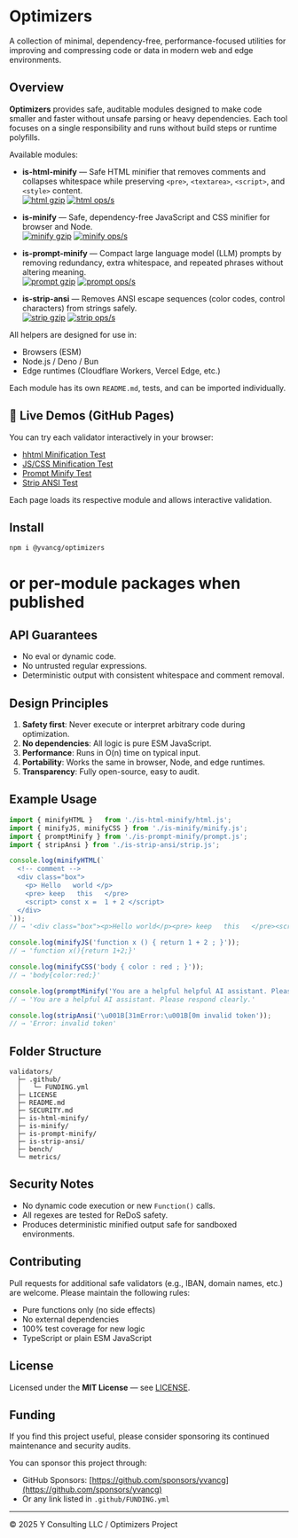 # Optimizers

A collection of minimal, dependency-free, performance-focused utilities for improving and compressing code or data in modern web and edge environments.

## Overview

**Optimizers** provides safe, auditable modules designed to make code smaller and faster without unsafe parsing or heavy dependencies.
Each tool focuses on a single responsibility and runs without build steps or runtime polyfills.

Available modules:

- **is-html-minify** — Safe HTML minifier that removes comments and collapses whitespace while preserving `<pre>`, `<textarea>`, `<script>`, and `<style>` content.  
  [![html gzip](https://img.shields.io/endpoint?url=https://raw.githubusercontent.com/yvancg/optimizers/main/metrics/html-minify.js.json)](./metrics/html.js.json)
  [![html ops/s](https://img.shields.io/endpoint?url=https://raw.githubusercontent.com/yvancg/optimizers/main/bench/html-minify.json)](./bench/html.json)

- **is-minify** — Safe, dependency-free JavaScript and CSS minifier for browser and Node.  
  [![minify gzip](https://img.shields.io/endpoint?url=https://raw.githubusercontent.com/yvancg/optimizers/main/metrics/minify.js.json)](./metrics/minify.js.json)
  [![minify ops/s](https://img.shields.io/endpoint?url=https://raw.githubusercontent.com/yvancg/optimizers/main/bench/minify.json)](./bench/minify.json)
  
- **is-prompt-minify** — Compact large language model (LLM) prompts by removing redundancy, extra whitespace, and repeated phrases without altering meaning.  
  [![prompt gzip](https://img.shields.io/endpoint?url=https://raw.githubusercontent.com/yvancg/optimizers/main/metrics/prompt.js.json)](./metrics/prompt.js.json)
  [![prompt ops/s](https://img.shields.io/endpoint?url=https://raw.githubusercontent.com/yvancg/optimizers/main/bench/prompt.json)](./bench/prompt.json)

- **is-strip-ansi** — Removes ANSI escape sequences (color codes, control characters) from strings safely.  
  [![strip gzip](https://img.shields.io/endpoint?url=https://raw.githubusercontent.com/yvancg/optimizers/main/metrics/strip.js.json)](./metrics/strip.js.json)
  [![strip ops/s](https://img.shields.io/endpoint?url=https://raw.githubusercontent.com/yvancg/optimizers/main/bench/strip.json)](./bench/strip.json)

All helpers are designed for use in:
- Browsers (ESM)
- Node.js / Deno / Bun
- Edge runtimes (Cloudflare Workers, Vercel Edge, etc.)

Each module has its own `README.md`, tests, and can be imported individually.

## 🔗 Live Demos (GitHub Pages)

You can try each validator interactively in your browser:

- [hhtml Minification Test](https://yvancg.github.io/optimizers/is-html-minify/html-test.html)
- [JS/CSS Minification Test](https://yvancg.github.io/optimizers/is-minify/minify-test.html)
- [Prompt Minify Test](https://yvancg.github.io/optimizers/is-prompt-minify/prompt-test.html)
- [Strip ANSI Test](https://yvancg.github.io/optimizers/is-strip-ansi/strip-test.html)

Each page loads its respective module and allows interactive validation.

## Install

```bash
npm i @yvancg/optimizers
```
# or per-module packages when published

## API Guarantees

- No eval or dynamic code.
- No untrusted regular expressions.
- Deterministic output with consistent whitespace and comment removal.

## Design Principles

1.	**Safety first**: Never execute or interpret arbitrary code during optimization.
2.	**No dependencies**: All logic is pure ESM JavaScript.
3.	**Performance**: Runs in O(n) time on typical input.
4.	**Portability**: Works the same in browser, Node, and edge runtimes.
5.	**Transparency**: Fully open-source, easy to audit.

## Example Usage

```js
import { minifyHTML }   from './is-html-minify/html.js';
import { minifyJS, minifyCSS } from './is-minify/minify.js';
import { promptMinify } from './is-prompt-minify/prompt.js';
import { stripAnsi } from './is-strip-ansi/strip.js';

console.log(minifyHTML(`
  <!-- comment -->
  <div class="box">
    <p> Hello   world </p>
    <pre> keep   this   </pre>
    <script> const x =  1 + 2 </script>
  </div>
`));
// → '<div class="box"><p>Hello world</p><pre> keep   this   </pre><script> const x =  1 + 2 </script></div>'

console.log(minifyJS('function x () { return 1 + 2 ; }'));
// → 'function x(){return 1+2;}'

console.log(minifyCSS('body { color : red ; }'));
// → 'body{color:red;}'

console.log(promptMinify('You are a helpful helpful AI assistant. Please please respond clearly clearly.'));
// → 'You are a helpful AI assistant. Please respond clearly.'

console.log(stripAnsi('\u001B[31mError:\u001B[0m invalid token'));
// → 'Error: invalid token'
```

## Folder Structure

```
validators/
  ├─ .github/
  │   └─ FUNDING.yml
  ├─ LICENSE
  ├─ README.md
  ├─ SECURITY.md
  ├─ is-html-minify/
  ├─ is-minify/
  ├─ is-prompt-minify/
  ├─ is-strip-ansi/
  ├─ bench/
  └─ metrics/
```

## Security Notes

- No dynamic code execution or new `Function()` calls.
- All regexes are tested for ReDoS safety.
- Produces deterministic minified output safe for sandboxed environments.

## Contributing

Pull requests for additional safe validators (e.g., IBAN, domain names, etc.) are welcome. Please maintain the following rules:

- Pure functions only (no side effects)
- No external dependencies
- 100% test coverage for new logic
- TypeScript or plain ESM JavaScript

## License

Licensed under the **MIT License** — see [LICENSE](./LICENSE).

## Funding

If you find this project useful, please consider sponsoring its continued maintenance and security audits.

You can sponsor this project through:

- GitHub Sponsors: [https://github.com/sponsors/yvancg](https://github.com/sponsors/yvancg)
- Or any link listed in `.github/FUNDING.yml`

---

© 2025 Y Consulting LLC / Optimizers Project

